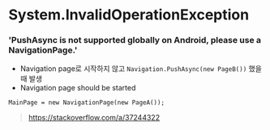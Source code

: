 # System.InvalidOperationException

### 'PushAsync is not supported globally on Android, please use a NavigationPage.'
- Navigation page로 시작하지 않고 `Navigation.PushAsync(new PageB())` 했을 때 발생
- Navigation page should be started
```
MainPage = new NavigationPage(new PageA());
```
> https://stackoverflow.com/a/37244322  
